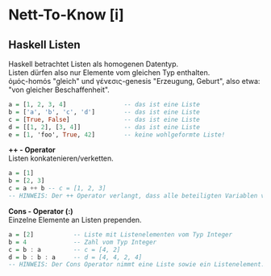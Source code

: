 # Nett-To-Know [i]

## Haskell Listen
Haskell betrachtet Listen als homogenen Datentyp.  
Listen dürfen also nur Elemente vom gleichen Typ enthalten.  
ὁμός-homόs "gleich" und γένεσις-genesis "Erzeugung, Geburt", also etwa: "von gleicher Beschaffenheit".  
```haskell
a = [1, 2, 3, 4]                -- das ist eine Liste
b = ['a', 'b', 'c', 'd']        -- das ist eine Liste
c = [True, False]               -- das ist eine Liste
d = [[1, 2], [3, 4]]            -- das ist eine Liste
e = [1, 'foo', True, 42]        -- keine wohlgeformte Liste!
```
**++ - Operator**  
Listen konkatenieren/verketten.  
```haskell
a = [1]
b = [2, 3]
c = a ++ b -- c = [1, 2, 3]
-- HINWEIS: Der ++ Operator verlangt, dass alle beteiligten Variablen vom Typ Liste sind.
```
**Cons - Operator (:)**  
Einzelne Elemente an Listen prependen.  
```haskell
a = [2]           -- Liste mit Listenelementen vom Typ Integer
b = 4             -- Zahl vom Typ Integer
c = b : a         -- c = [4, 2]
d = b : b : a     -- d = [4, 4, 2, 4]
-- HINWEIS: Der Cons Operator nimmt eine Liste sowie ein Listenelement.
```

